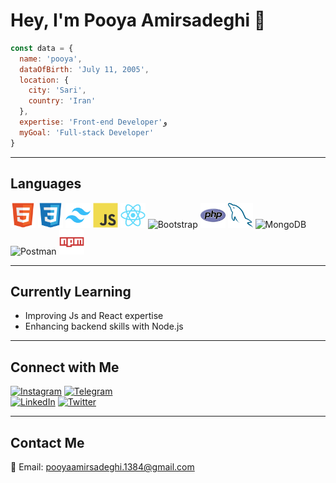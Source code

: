 # Hey, I'm Pooya Amirsadeghi 👋

```javascript
const data = {
  name: 'pooya',
  dataOfBirth: 'July 11, 2005',
  location: {
    city: 'Sari',
    country: 'Iran'
  },
  expertise: 'Front-end Developer'و
  myGoal: 'Full-stack Developer'
}

```

---

## Languages

<p align="left">
  <img alt="HTML5" src="https://raw.githubusercontent.com/devicons/devicon/master/icons/html5/html5-original.svg" width="40" height="40"/>
  <img alt="CSS3" src="https://raw.githubusercontent.com/devicons/devicon/master/icons/css3/css3-original.svg" width="40" height="40"/>
    <img alt="Tailwind" src="https://raw.githubusercontent.com/devicons/devicon/master/icons/tailwindcss/tailwindcss-original.svg" width="40" height="40"/>
  <img alt="JavaScript" src="https://raw.githubusercontent.com/devicons/devicon/master/icons/javascript/javascript-original.svg" width="40" height="40"/>
  <img alt="React" src="https://raw.githubusercontent.com/devicons/devicon/master/icons/react/react-original.svg" width="40" height="40"/>
  <img alt="Bootstrap" src="https://img.icons8.com/color/48/bootstrap.png" width="40" height="40"/>
  <img alt="PHP" src="https://raw.githubusercontent.com/devicons/devicon/master/icons/php/php-original.svg" width="40" height="40"/>
  <img alt="MySQL" src="https://raw.githubusercontent.com/devicons/devicon/master/icons/mysql/mysql-original.svg" width="40" height="40"/>
  <img alt="MongoDB" src="https://cdn.jsdelivr.net/gh/devicons/devicon/icons/mongodb/mongodb-plain.svg" width="40" height="40"/>
  <img alt="Postman" src="https://www.vectorlogo.zone/logos/getpostman/getpostman-icon.svg" width="40" height="40"/>
  <img alt="npm" src="https://raw.githubusercontent.com/devicons/devicon/master/icons/npm/npm-original-wordmark.svg" width="40" height="40"/>
</p>

---

## Currently Learning

- Improving Js and React expertise
- Enhancing backend skills with Node.js   

---

## Connect with Me

[![Instagram](https://img.shields.io/badge/Instagram-E4405F?style=flat&logo=instagram&logoColor=white)](https://instagram.com/pooya__ams)
[![Telegram](https://img.shields.io/badge/Telegram-2CA5E0?style=flat&logo=telegram&logoColor=white)](https://t.me/Pooya_ams)  
[![LinkedIn](https://img.shields.io/badge/LinkedIn-0077B5?style=flat&logo=linkedin&logoColor=white)](https://linkedin.com/in/YourLinkedIn) 
[![Twitter](https://img.shields.io/badge/Twitter-1DA1F2?style=flat&logo=twitter&logoColor=white)](https://twitter.com/pooya_ams)


---

## Contact Me

📧 Email: pooyaamirsadeghi.1384@gmail.com  
